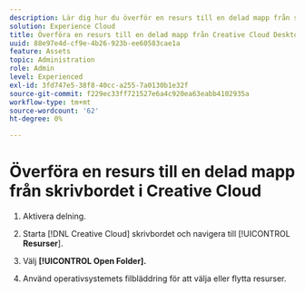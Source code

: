 ```yaml
---
description: Lär dig hur du överför en resurs till en delad mapp från skrivbordet Creative Cloud till Experience Cloud.
solution: Experience Cloud
title: Överföra en resurs till en delad mapp från Creative Cloud Desktop
uuid: 88e97e4d-cf9e-4b26-923b-ee60583cae1a
feature: Assets
topic: Administration
role: Admin
level: Experienced
exl-id: 3fd747e5-38f8-40cc-a255-7a0130b1e32f
source-git-commit: f229ec33ff721527e6a4c920ea63eabb4102935a
workflow-type: tm+mt
source-wordcount: '62'
ht-degree: 0%

---
```


# Överföra en resurs till en delad mapp från skrivbordet i Creative Cloud

1. Aktivera delning.

1. Starta [!DNL Creative Cloud] skrivbordet och navigera till [!UICONTROL **Resurser**].

1. Välj **[!UICONTROL Open Folder].**

1. Använd operativsystemets filbläddring för att välja eller flytta resurser.
